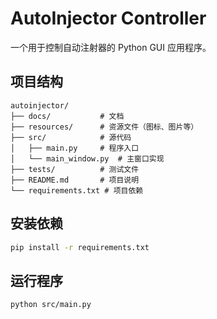 # AutoInjector Controller

一个用于控制自动注射器的 Python GUI 应用程序。

## 项目结构

```
autoinjector/
├── docs/           # 文档
├── resources/      # 资源文件（图标、图片等）
├── src/            # 源代码
│   ├── main.py     # 程序入口
│   └── main_window.py  # 主窗口实现
├── tests/          # 测试文件
├── README.md       # 项目说明
└── requirements.txt # 项目依赖
```

## 安装依赖

```bash
pip install -r requirements.txt
```

## 运行程序

```bash
python src/main.py
```
